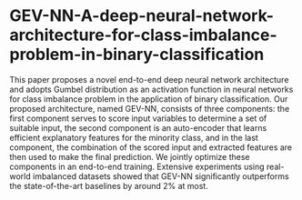 # GEV-NN-A-deep-neural-network-architecture-for-class-imbalance-problem-in-binary-classification

 This paper proposes a novel end-to-end deep neural network architecture and adopts Gumbel distribution as an activation function in neural networks for class imbalance problem in the application of binary classification. Our proposed architecture, named GEV-NN, consists of three components: the first component serves to score input variables to determine a set of suitable input, the second component is an auto-encoder that learns efficient explanatory features for the minority class, and in the last component, the combination of the scored input and extracted features are then used to make the final prediction. We jointly optimize these components in an end-to-end training. Extensive experiments using real-world imbalanced datasets showed that GEV-NN significantly outperforms the state-of-the-art baselines by around 2% at most.
